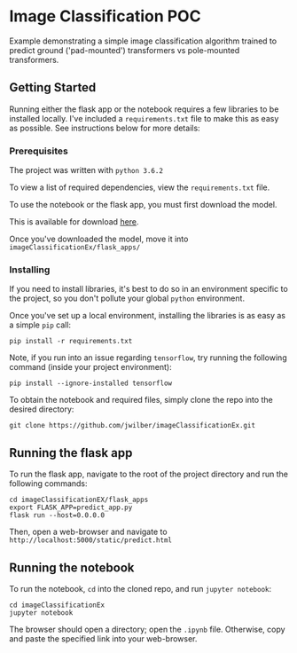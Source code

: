 # Image Classification POC 

 

Example demonstrating a simple image classification algorithm trained to predict ground ('pad-mounted') transformers vs pole-mounted transformers.

 

## Getting Started

 

Running either the flask app or the notebook requires a few libraries to be installed locally. I've included a `requirements.txt` file to make this as easy as possible. See instructions below for more details:

 

### Prerequisites

 
 The project was written with `python 3.6.2`

To view a list of required dependencies, view the `requirements.txt` file.

To use the notebook or the flask app, you must first download the model.

This is available for download <a href="https://drive.google.com/file/d/1Zs6uN-8zlG7NOqIyan5_z9_53txC2ilj/view?usp=sharing">here</a>.

Once you've downloaded the model, move it into `imageClassificationEx/flask_apps/`



### Installing

 

If you need to install libraries, it's best to do so in an environment specific to the project, so you don't pollute your global `python` environment.

 

Once you've set up a local environment, installing the libraries is as easy as a simple `pip` call:
 

```
pip install -r requirements.txt
```

Note, if you run into an issue regarding `tensorflow`, try running the following command (inside your project environment):

```
pip install --ignore-installed tensorflow
```
 
To obtain the notebook and required files, simply clone the repo into the desired directory:


```
git clone https://github.com/jwilber/imageClassificationEx.git
```


## Running the flask app

To run the flask app, navigate to the root of the project directory and run the following commands:

```
cd imageClassificationEX/flask_apps
export FLASK_APP=predict_app.py
flask run --host=0.0.0.0
```

Then, open a web-browser and navigate to `http://localhost:5000/static/predict.html`


## Running the notebook


To run the notebook, `cd` into the cloned repo, and run `jupyter notebook`:
 

```
cd imageClassificationEx
jupyter notebook
```

The browser should open a directory; open the `.ipynb` file. Otherwise, copy and paste the specified link into your web-browser.

